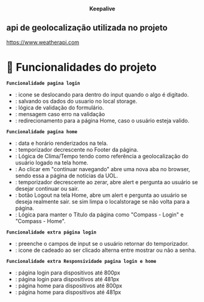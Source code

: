 <h4 align="center">Keepalive</h4>
<h2>api de geolocalização utilizada no projeto</h2> 

<https://www.weatherapi.com>


# :hammer: Funcionalidades do projeto
**`Funcionalidade pagina login`**
- : icone se deslocando para dentro do input quando o algo é digitado.
- : salvando os dados do usuario no local storage.
- : lógica de validação do formulário.
- : mensagem caso erro na validação
- : redirecionamento para a página Home, caso o usuário esteja valido.

**`Funcionalidade pagina home`**
- : data e horário renderizados na tela.
- : temporizador decrescente no Footer da página.
- : Lógica de Clima/Tempo tendo como referência a geolocalização do usuário logado na tela home.
- : Ao clicar em "continuar navegando" abre uma nova aba no browser, sendo essa a página de notícias da UOL.
- : temporizador decrescente ao zerar, abre alert e pergunta ao usuário se desejar continuar ou sair.
- : botão Logout na tela Home, abre um alert e pergunta ao usuário se deseja realmente sair. se sim limpa o localstorage se não volta para a página.
- : Lógica para manter o Título da página como "Compass - Login" e "Compass - Home".
 
**`Funcionalidade extra página login`**
- : preenche o campos de input se o usuário retornar do temporizador.
- : icone de cadeado ao ser clicado alterna entre mostrar ou não a senha.

**`Funcionalidade extra Responsividade pagina login e home`**
- : página login para dispositivos até 800px
- : página login para dispositivos até 481px
- : página home para dispositivos até 800px 
- : página home para dispositivos até 481px
 

  



